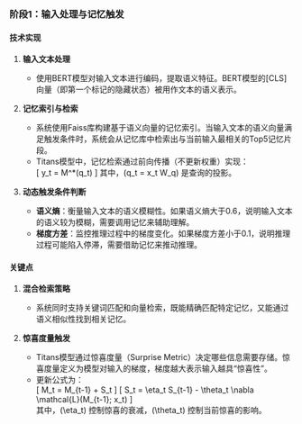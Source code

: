 ### 阶段1：输入处理与记忆触发

#### 技术实现

1. **输入文本处理**  
   - 使用BERT模型对输入文本进行编码，提取语义特征。BERT模型的[CLS]向量（即第一个标记的隐藏状态）被用作文本的语义表示。

2. **记忆索引与检索**  
   - 系统使用Faiss库构建基于语义向量的记忆索引。当输入文本的语义向量满足触发条件时，系统会从记忆库中检索出与当前输入最相关的Top5记忆片段。
   - Titans模型中，记忆检索通过前向传播（不更新权重）实现：  
     \[
     y_t = M^*(q_t)
     \]
     其中，\(q_t = x_t W_q\) 是查询的投影。

3. **动态触发条件判断**  
   - **语义熵**：衡量输入文本的语义模糊性。如果语义熵大于0.6，说明输入文本的语义较为模糊，需要调用记忆来辅助理解。
   - **梯度方差**：监控推理过程中的梯度变化。如果梯度方差小于0.1，说明推理过程可能陷入停滞，需要借助记忆来推动推理。

#### 关键点

1. **混合检索策略**  
   - 系统同时支持关键词匹配和向量检索，既能精确匹配特定记忆，又能通过语义相似性找到相关记忆。

2. **惊喜度量触发**  
   - Titans模型通过惊喜度量（Surprise Metric）决定哪些信息需要存储。惊喜度量定义为模型对输入的梯度，梯度越大表示输入越具“惊喜性”。
   - 更新公式为：  
     \[
     M_t = M_{t-1} + S_t
     \]
     \[
     S_t = \eta_t S_{t-1} - \theta_t \nabla \mathcal{L}(M_{t-1}; x_t)
     \]  
     其中，\(\eta_t\) 控制惊喜的衰减，\(\theta_t\) 控制当前惊喜的影响。